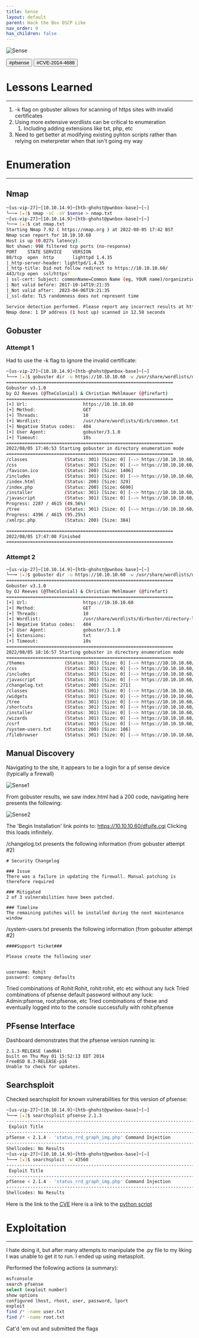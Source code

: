 ```yaml
---
title: Sense
layout: default
parent: Hack the Box OSCP Like
nav_order: 9
has_children: false
---
```

![Sense](images/Sense.png)

<button type="button" name="button" class="btn">#pfsense </button>
<button type="button" name="button" class="btn">#CVE-2014-4688</button>

# Lessons Learned
---
1. -k flag on gobuster allows for scanning of https sites with invalid certificates
2. Using more extensive wordlists can be critical to enumeration
	1. Including adding extensions like txt, php, etc
3. Need to get better at modifying existing pyhton scripts rather than relying on meterpreter when that isn't going my way

# Enumeration
---

## Nmap

```bash
─[us-vip-27]─[10.10.14.9]─[htb-ghohst@pwnbox-base]─[~]
└──╼ [★]$ nmap -sC -sV $sense > nmap.txt
─[us-vip-27]─[10.10.14.9]─[htb-ghohst@pwnbox-base]─[~]
└──╼ [★]$ cat nmap.txt
Starting Nmap 7.92 ( https://nmap.org ) at 2022-08-05 17:42 BST
Nmap scan report for 10.10.10.60
Host is up (0.027s latency).
Not shown: 998 filtered tcp ports (no-response)
PORT    STATE SERVICE    VERSION
80/tcp  open  http       lighttpd 1.4.35
|_http-server-header: lighttpd/1.4.35
|_http-title: Did not follow redirect to https://10.10.10.60/
443/tcp open  ssl/https?
| ssl-cert: Subject: commonName=Common Name (eg, YOUR name)/organizationName=CompanyName/stateOrProvinceName=Somewhere/countryName=US
| Not valid before: 2017-10-14T19:21:35
|_Not valid after:  2023-04-06T19:21:35
|_ssl-date: TLS randomness does not represent time

Service detection performed. Please report any incorrect results at https://nmap.org/submit/ .
Nmap done: 1 IP address (1 host up) scanned in 12.58 seconds
```

## Gobuster
### Attempt 1
Had to use the -k flag to ignore the invalid certificate:
```bash
─[us-vip-27]─[10.10.14.9]─[htb-ghohst@pwnbox-base]─[~]
└──╼ [★]$ gobuster dir -u https://10.10.10.60 -w /usr/share/wordlists/dirb/common.txt -k
===============================================================
Gobuster v3.1.0
by OJ Reeves (@TheColonial) & Christian Mehlmauer (@firefart)
===============================================================
[+] Url:                     https://10.10.10.60
[+] Method:                  GET
[+] Threads:                 10
[+] Wordlist:                /usr/share/wordlists/dirb/common.txt
[+] Negative Status codes:   404
[+] User Agent:              gobuster/3.1.0
[+] Timeout:                 10s
===============================================================
2022/08/05 17:46:53 Starting gobuster in directory enumeration mode
===============================================================
/classes              (Status: 301) [Size: 0] [--> https://10.10.10.60/classes/]
/css                  (Status: 301) [Size: 0] [--> https://10.10.10.60/css/]    
/favicon.ico          (Status: 200) [Size: 1406]                                
/includes             (Status: 301) [Size: 0] [--> https://10.10.10.60/includes/]
/index.html           (Status: 200) [Size: 329]                                  
/index.php            (Status: 200) [Size: 6690]                                 
/installer            (Status: 301) [Size: 0] [--> https://10.10.10.60/installer/]
/javascript           (Status: 301) [Size: 0] [--> https://10.10.10.60/javascript/]
Progress: 2287 / 4615 (49.56%)                                                  Progress: 2457 / 4615 (53.24%)                                                  Progress: 2834 / 4615 (61.41%)                                                  Progress: 3169 / 4615 (68.67%)                                                  Progress: 3353 / 4615 (72.65%)                                                  Progress: 3672 / 4615 (79.57%)                                                  Progress: 4034 / 4615 (87.41%)                                                  /themes               (Status: 301) [Size: 0] [--> https://10.10.10.60/themes/]    
/tree                 (Status: 301) [Size: 0] [--> https://10.10.10.60/tree/]      
Progress: 4396 / 4615 (95.25%)                                                  /widgets              (Status: 301) [Size: 0] [--> https://10.10.10.60/widgets/]   
/xmlrpc.php           (Status: 200) [Size: 384]                                    

===============================================================
2022/08/05 17:47:00 Finished
===============================================================
```

### Attempt 2
```bash
─[us-vip-27]─[10.10.14.9]─[htb-ghohst@pwnbox-base]─[~]
└──╼ [★]$ gobuster dir -u https://10.10.10.60 -w /usr/share/wordlists/dirbuster/directory-list-2.3-medium.txt -k -x txt
===============================================================
Gobuster v3.1.0
by OJ Reeves (@TheColonial) & Christian Mehlmauer (@firefart)
===============================================================
[+] Url:                     https://10.10.10.60
[+] Method:                  GET
[+] Threads:                 10
[+] Wordlist:                /usr/share/wordlists/dirbuster/directory-list-2.3-medium.txt
[+] Negative Status codes:   404
[+] User Agent:              gobuster/3.1.0
[+] Extensions:              txt
[+] Timeout:                 10s
===============================================================
2022/08/05 18:16:57 Starting gobuster in directory enumeration mode
===============================================================
/themes               (Status: 301) [Size: 0] [--> https://10.10.10.60/themes/]
/css                  (Status: 301) [Size: 0] [--> https://10.10.10.60/css/]   
/includes             (Status: 301) [Size: 0] [--> https://10.10.10.60/includes/]
/javascript           (Status: 301) [Size: 0] [--> https://10.10.10.60/javascript/]
/changelog.txt        (Status: 200) [Size: 271]                                    
/classes              (Status: 301) [Size: 0] [--> https://10.10.10.60/classes/]   
/widgets              (Status: 301) [Size: 0] [--> https://10.10.10.60/widgets/]   
/tree                 (Status: 301) [Size: 0] [--> https://10.10.10.60/tree/]      
/shortcuts            (Status: 301) [Size: 0] [--> https://10.10.10.60/shortcuts/]
/installer            (Status: 301) [Size: 0] [--> https://10.10.10.60/installer/]
/wizards              (Status: 301) [Size: 0] [--> https://10.10.10.60/wizards/]   
/csrf                 (Status: 301) [Size: 0] [--> https://10.10.10.60/csrf/]      
/system-users.txt     (Status: 200) [Size: 106]                                    
/filebrowser          (Status: 301) [Size: 0] [--> https://10.10.10.60/filebrowser/]
```

## Manual Discovery
Navigating to the site, it appears to be a login for a pf sense device (typically a firewall)

![Sense1](images/Sense1.png)

From gobuster results, we saw index.html had a 200 code, navigating here presents the following:

![Sense2](images/Sense2.png)

The 'Begin Installation' link points to: https://10.10.10.60/dfuife.cgi
Clicking this loads infinitely.

/changelog.txt presents the following information (from gobuster attempt #2)
```
# Security Changelog

### Issue
There was a failure in updating the firewall. Manual patching is therefore required

### Mitigated
2 of 3 vulnerabilities have been patched.

### Timeline
The remaining patches will be installed during the next maintenance window
```

/system-users.txt presents the following information (from gobuster attempt #2)
```
####Support ticket###

Please create the following user


username: Rohit
password: company defaults
```

Tried combinations of Rohit:Rohit, rohit:rohit, etc etc without any luck
Tried combinations of pfsense default password without any luck: Admin:pfsense, root:pfsense, etc
Tried combinations of these and eventually logged into to the console successfully with rohit:pfsense

## PFsense Interface
Dashboard demonstrates that the pfsense version running is:
```
2.1.3-RELEASE (amd64)
built on Thu May 01 15:52:13 EDT 2014
FreeBSD 8.3-RELEASE-p16
Unable to check for updates.
```

## Searchsploit
Checked searchsploit for known vulnerabilities for this version of pfsense:
```bash
─[us-vip-27]─[10.10.14.9]─[htb-ghohst@pwnbox-base]─[~]
└──╼ [★]$ searchsploit pfsense 2.1.3
-------------------------------------------------------------------------------------------------------- ---------------------------------
 Exploit Title                                                                                          |  Path
-------------------------------------------------------------------------------------------------------- ---------------------------------
pfSense < 2.1.4 - 'status_rrd_graph_img.php' Command Injection                                          | php/webapps/43560.py
-------------------------------------------------------------------------------------------------------- ---------------------------------
Shellcodes: No Results
─[us-vip-27]─[10.10.14.9]─[htb-ghohst@pwnbox-base]─[~]
└──╼ [★]$ searchsploit -w 43560
--------------------------------------------------------------------------------------------- --------------------------------------------
 Exploit Title                                                                               |  URL
--------------------------------------------------------------------------------------------- --------------------------------------------
pfSense < 2.1.4 - 'status_rrd_graph_img.php' Command Injection                               | https://www.exploit-db.com/exploits/43560
--------------------------------------------------------------------------------------------- --------------------------------------------
Shellcodes: No Results
```

Here is the link to the [CVE](https://nvd.nist.gov/vuln/detail/CVE-2014-4688)
Here is a link to the [python script](https://www.exploit-db.com/exploits/43560)

# Exploitation
---
I hate doing it, but after many attempts to manipulate the .py file to my liking I was unable to get it to run. I ended up using metasploit.

Performed the following actions (a summary):
```bash
msfconsole
search pfsense
select (exploit number)
show options
configured lhost, rhost, user, password, lport
exploit
find /* -name user.txt
find /* -name root.txt
```

Cat'd 'em out and submitted the flags
